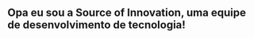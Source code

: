 ## Opa eu sou a Source of Innovation, uma equipe de desenvolvimento de tecnologia!
<div align="center">
  <a href="https://github.com/SourceofInnovationCorp">
</div>

